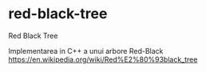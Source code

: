 # red-black-tree
Red Black Tree


Implementarea in C++ a unui arbore Red-Black 
https://en.wikipedia.org/wiki/Red%E2%80%93black_tree
